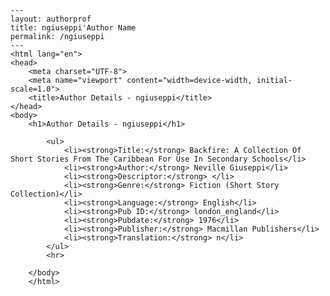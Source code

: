 
    ---
    layout: authorprof
    title: ngiuseppi'Author Name 
    permalink: /ngiuseppi
    ---
    <html lang="en">
    <head>
        <meta charset="UTF-8">
        <meta name="viewport" content="width=device-width, initial-scale=1.0">
        <title>Author Details - ngiuseppi</title>
    </head>
    <body>
        <h1>Author Details - ngiuseppi</h1>
        
            <ul>
                <li><strong>Title:</strong> Backfire: A Collection Of Short Stories From The Caribbean For Use In Secondary Schools</li>
                <li><strong>Author:</strong> Neville Giuseppi</li>
                <li><strong>Descriptor:</strong> </li>
                <li><strong>Genre:</strong> Fiction (Short Story Collection)</li>
                <li><strong>Language:</strong> English</li>
                <li><strong>Pub ID:</strong> london_england</li>
                <li><strong>Pubdate:</strong> 1976</li>
                <li><strong>Publisher:</strong> Macmillan Publishers</li>
                <li><strong>Translation:</strong> n</li>
            </ul>
            <hr>
            
        </body>
        </html>
        